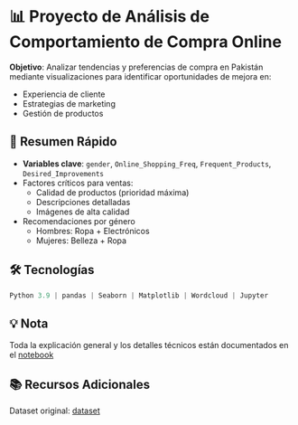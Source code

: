 # 📊 Proyecto de Análisis de Comportamiento de Compra Online

**Objetivo**: Analizar tendencias y preferencias de compra en Pakistán mediante visualizaciones para identificar oportunidades de mejora en:

- Experiencia de cliente
- Estrategias de marketing
- Gestión de productos

## 📌 Resumen Rápido

- **Variables clave**: `gender`, `Online_Shopping_Freq`, `Frequent_Products`, `Desired_Improvements`
- Factores críticos para ventas:
  - Calidad de productos (prioridad máxima)
  - Descripciones detalladas
  - Imágenes de alta calidad
- Recomendaciones por género
  - Hombres:	Ropa + Electrónicos
  - Mujeres:	Belleza + Ropa

## 🛠️ Tecnologías
```python
Python 3.9 | pandas | Seaborn | Matplotlib | Wordcloud | Jupyter
```

## 💡 Nota

Toda la explicación general y los detalles técnicos están documentados en el [notebook](CompraOnline(ES).ipynb)

## 📚 Recursos Adicionales

Dataset original: [dataset](../data/dataset.zip)
